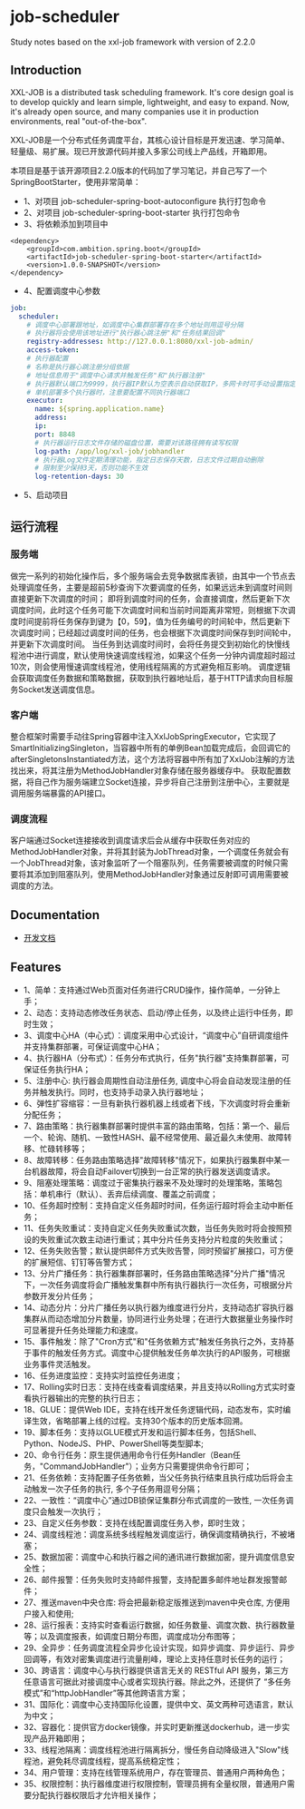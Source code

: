 # job-scheduler
Study notes based on the xxl-job framework with version of 2.2.0

## Introduction
XXL-JOB is a distributed task scheduling framework. 
It's core design goal is to develop quickly and learn simple, lightweight, and easy to expand. 
Now, it's already open source, and many companies use it in production environments, real "out-of-the-box".

XXL-JOB是一个分布式任务调度平台，其核心设计目标是开发迅速、学习简单、轻量级、易扩展。现已开放源代码并接入多家公司线上产品线，开箱即用。

本项目是基于该开源项目2.2.0版本的代码加了学习笔记，并自己写了一个SpringBootStarter，使用非常简单：

- 1、对项目 job-scheduler-spring-boot-autoconfigure 执行打包命令
- 2、对项目 job-scheduler-spring-boot-starter 执行打包命令
- 3、将依赖添加到项目中
```
<dependency>
    <groupId>com.ambition.spring.boot</groupId>
    <artifactId>job-scheduler-spring-boot-starter</artifactId>
    <version>1.0.0-SNAPSHOT</version>
</dependency>
```
- 4、配置调度中心参数
```yaml
job:
  scheduler:
    # 调度中心部署跟地址，如调度中心集群部署存在多个地址则用逗号分隔
    # 执行器将会使用该地址进行"执行器心跳注册"和"任务结果回调"
    registry-addresses: http://127.0.0.1:8080/xxl-job-admin/
    access-token:
    # 执行器配置
    # 名称是执行器心跳注册分组依据
    # 地址信息用于"调度中心请求并触发任务"和"执行器注册"
    # 执行器默认端口为9999，执行器IP默认为空表示自动获取IP，多网卡时可手动设置指定IP，该IP不会绑定Host仅作为通讯实用
    # 单机部署多个执行器时，注意要配置不同执行器端口
    executor:
      name: ${spring.application.name}
      address:
      ip:
      port: 8848
      # 执行器运行日志文件存储的磁盘位置，需要对该路径拥有读写权限
      log-path: /app/log/xxl-job/jobhandler
      # 执行器Log文件定期清理功能，指定日志保存天数，日志文件过期自动删除
      # 限制至少保持3天，否则功能不生效
      log-retention-days: 30
```
- 5、启动项目

## 运行流程
### 服务端
做完一系列的初始化操作后，多个服务端会去竞争数据库表锁，由其中一个节点去处理调度任务，主要是超前5秒查询下次要调度的任务，如果远远未到调度时间则直接更新下次调度的时间；
即将到调度时间的任务，会直接调度，然后更新下次调度时间，此时这个任务可能下次调度时间和当前时间距离非常短，则根据下次调度时间提前将任务保存到键为【0，59】，值为任务编号的时间轮中，然后更新下次调度时间；已经超过调度时间的任务，也会根据下次调度时间保存到时间轮中，并更新下次调度时间。
当任务到达调度时间时，会将任务提交到初始化的快慢线程池中进行调度，默认使用快速调度线程池，如果这个任务一分钟内调度超时超过10次，则会使用慢速调度线程池，使用线程隔离的方式避免相互影响。
调度逻辑会获取调度任务数据和策略数据，获取到执行器地址后，基于HTTP请求向目标服务Socket发送调度信息。

### 客户端
整合框架时需要手动往Spring容器中注入XxlJobSpringExecutor，它实现了SmartInitializingSingleton，当容器中所有的单例Bean加载完成后，会回调它的afterSingletonsInstantiated方法，这个方法将容器中所有加了XxlJob注解的方法找出来，将其注册为MethodJobHandler对象存储在服务器缓存中。
获取配置数据，将自己作为服务端建立Socket连接，异步将自己注册到注册中心，主要就是调用服务端暴露的API接口。

### 调度流程
客户端通过Socket连接接收到调度请求后会从缓存中获取任务对应的MethodJobHandler对象，并将其封装为JobThread对象，一个调度任务就会有一个JobThread对象，该对象监听了一个阻塞队列，任务需要被调度的时候只需要将其添加到阻塞队列，使用MethodJobHandler对象通过反射即可调用需要被调度的方法。

## Documentation
- [开发文档](https://www.xuxueli.com/xxl-job/)

## Features
- 1、简单：支持通过Web页面对任务进行CRUD操作，操作简单，一分钟上手；
- 2、动态：支持动态修改任务状态、启动/停止任务，以及终止运行中任务，即时生效；
- 3、调度中心HA（中心式）：调度采用中心式设计，“调度中心”自研调度组件并支持集群部署，可保证调度中心HA；
- 4、执行器HA（分布式）：任务分布式执行，任务"执行器"支持集群部署，可保证任务执行HA；
- 5、注册中心: 执行器会周期性自动注册任务, 调度中心将会自动发现注册的任务并触发执行。同时，也支持手动录入执行器地址；
- 6、弹性扩容缩容：一旦有新执行器机器上线或者下线，下次调度时将会重新分配任务；
- 7、路由策略：执行器集群部署时提供丰富的路由策略，包括：第一个、最后一个、轮询、随机、一致性HASH、最不经常使用、最近最久未使用、故障转移、忙碌转移等；
- 8、故障转移：任务路由策略选择"故障转移"情况下，如果执行器集群中某一台机器故障，将会自动Failover切换到一台正常的执行器发送调度请求。
- 9、阻塞处理策略：调度过于密集执行器来不及处理时的处理策略，策略包括：单机串行（默认）、丢弃后续调度、覆盖之前调度；
- 10、任务超时控制：支持自定义任务超时时间，任务运行超时将会主动中断任务；
- 11、任务失败重试：支持自定义任务失败重试次数，当任务失败时将会按照预设的失败重试次数主动进行重试；其中分片任务支持分片粒度的失败重试；
- 12、任务失败告警；默认提供邮件方式失败告警，同时预留扩展接口，可方便的扩展短信、钉钉等告警方式；
- 13、分片广播任务：执行器集群部署时，任务路由策略选择"分片广播"情况下，一次任务调度将会广播触发集群中所有执行器执行一次任务，可根据分片参数开发分片任务；
- 14、动态分片：分片广播任务以执行器为维度进行分片，支持动态扩容执行器集群从而动态增加分片数量，协同进行业务处理；在进行大数据量业务操作时可显著提升任务处理能力和速度。
- 15、事件触发：除了"Cron方式"和"任务依赖方式"触发任务执行之外，支持基于事件的触发任务方式。调度中心提供触发任务单次执行的API服务，可根据业务事件灵活触发。
- 16、任务进度监控：支持实时监控任务进度；
- 17、Rolling实时日志：支持在线查看调度结果，并且支持以Rolling方式实时查看执行器输出的完整的执行日志；
- 18、GLUE：提供Web IDE，支持在线开发任务逻辑代码，动态发布，实时编译生效，省略部署上线的过程。支持30个版本的历史版本回溯。
- 19、脚本任务：支持以GLUE模式开发和运行脚本任务，包括Shell、Python、NodeJS、PHP、PowerShell等类型脚本;
- 20、命令行任务：原生提供通用命令行任务Handler（Bean任务，"CommandJobHandler"）；业务方只需要提供命令行即可；
- 21、任务依赖：支持配置子任务依赖，当父任务执行结束且执行成功后将会主动触发一次子任务的执行, 多个子任务用逗号分隔；
- 22、一致性：“调度中心”通过DB锁保证集群分布式调度的一致性, 一次任务调度只会触发一次执行；
- 23、自定义任务参数：支持在线配置调度任务入参，即时生效；
- 24、调度线程池：调度系统多线程触发调度运行，确保调度精确执行，不被堵塞；
- 25、数据加密：调度中心和执行器之间的通讯进行数据加密，提升调度信息安全性；
- 26、邮件报警：任务失败时支持邮件报警，支持配置多邮件地址群发报警邮件；
- 27、推送maven中央仓库: 将会把最新稳定版推送到maven中央仓库, 方便用户接入和使用;
- 28、运行报表：支持实时查看运行数据，如任务数量、调度次数、执行器数量等；以及调度报表，如调度日期分布图，调度成功分布图等；
- 29、全异步：任务调度流程全异步化设计实现，如异步调度、异步运行、异步回调等，有效对密集调度进行流量削峰，理论上支持任意时长任务的运行；
- 30、跨语言：调度中心与执行器提供语言无关的 RESTful API 服务，第三方任意语言可据此对接调度中心或者实现执行器。除此之外，还提供了 “多任务模式”和“httpJobHandler”等其他跨语言方案；
- 31、国际化：调度中心支持国际化设置，提供中文、英文两种可选语言，默认为中文；
- 32、容器化：提供官方docker镜像，并实时更新推送dockerhub，进一步实现产品开箱即用；
- 33、线程池隔离：调度线程池进行隔离拆分，慢任务自动降级进入"Slow"线程池，避免耗尽调度线程，提高系统稳定性；
- 34、用户管理：支持在线管理系统用户，存在管理员、普通用户两种角色；
- 35、权限控制：执行器维度进行权限控制，管理员拥有全量权限，普通用户需要分配执行器权限后才允许相关操作；
